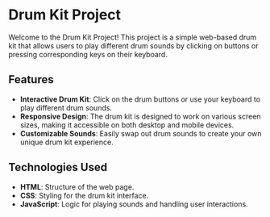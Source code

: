 # Drum Kit Project

Welcome to the Drum Kit Project! This project is a simple web-based drum kit that allows users to play different drum sounds by clicking on buttons or pressing corresponding keys on their keyboard.

## Features

- **Interactive Drum Kit**: Click on the drum buttons or use your keyboard to play different drum sounds.
- **Responsive Design**: The drum kit is designed to work on various screen sizes, making it accessible on both desktop and mobile devices.
- **Customizable Sounds**: Easily swap out drum sounds to create your own unique drum kit experience.

## Technologies Used

- **HTML**: Structure of the web page.
- **CSS**: Styling for the drum kit interface.
- **JavaScript**: Logic for playing sounds and handling user interactions.
